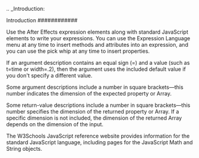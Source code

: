 .. _Introduction:

Introduction
############

Use the After Effects expression elements along with standard JavaScript elements to write your expressions. You can use the Expression Language menu at any time to insert methods and attributes into an expression, and you can use the pick whip at any time to insert properties.

If an argument description contains an equal sign (=) and a value (such as t=time or width=.2), then the argument uses the included default value if you don't specify a different value.

Some argument descriptions include a number in square brackets—this number indicates the dimension of the expected property or Array.

Some return-value descriptions include a number in square brackets—this number specifies the dimension of the returned property or Array. If a specific dimension is not included, the dimension of the returned Array depends on the dimension of the input.

The W3Schools JavaScript reference website provides information for the standard JavaScript language, including pages for the JavaScript Math and String objects.
